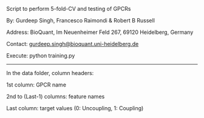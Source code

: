 Script to perform 5-fold-CV and testing of GPCRs

By: Gurdeep Singh, Francesco Raimondi & Robert B Russell

Address: BioQuant, Im Neuenheimer Feld 267, 69120 Heidelberg, Germany

Contact: gurdeep.singh@bioquant.uni-heidelberg.de

Execute: python training.py <G-protein>

______________________________________________________________________

In the data folder, column headers:

1st column: GPCR name

2nd to (Last-1) columns: feature names

Last column: target values (0: Uncoupling, 1: Coupling)
